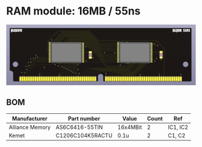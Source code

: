 
# RAM module: 16MB / 55ns

![Alt text](images/render.png?raw=true "")


## BOM

| Manufacturer          | Part number                 | Value       | Count | Ref                                   |
|-----------------------|-----------------------------|-------------|-------|---------------------------------------|
| Alliance Memory       | AS6C6416-55TIN              | 16x4MBit    | 2     | IC1, IC2                              |
| Kemet                 | C1206C104K5RACTU            | 0.1u        | 2     | C1, C2                                |



